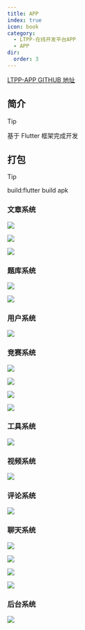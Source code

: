 ```yaml
---
title: APP
index: true
icon: book
category:
  - LTPP-在线开发平台APP
  - APP
dir:
  order: 3
---
```


<Share colorful />

[LTPP-APP GITHUB 地址](https://github.com/eastspire/LTPP-APP-Flutter)

## 简介

> [!tip]
> 基于 Flutter 框架完成开发

## 打包

> [!tip]
> build:flutter build apk

### 文章系统

![](markdown-images/072f8deb05c92f98dc0e29f8da1af6ab_720.png)

![](markdown-images/a45f58aa60179e31356970ad410064b0_720.png)

![](markdown-images/dab24b06f43e6c1a9d18a349852dd2d6_720.png)

### 题库系统

![](markdown-images/178f31dabac624329bf6c67e995ea6fb_720.png)

![](markdown-images/8247b9b1c87d1821a66fcd7fe4520907.png)

### 用户系统

![](markdown-images/c106509b6fcfe452ea26e1dea1c7b5fa_720.png)

### 竞赛系统

![](markdown-images/02a5e72fdbc9343586ee21aaa7f8c0d9_720.png)

![](markdown-images/a51311d23d156f2ad7326484cc511af8_720.png)

![](markdown-images/fda17a665b5959cd427f556882f9f127_720.png)

![](markdown-images/4e8b63af6c7be7bab687dfce2b2ca096_720.png)

### 工具系统

![](markdown-images/ced428c37f05f3b8453d0ff01b1527bf_720.png)

### 视频系统

![](markdown-images/0c96e90dcb867775486ae6381d9a50e5_720.png)

### 评论系统

![](markdown-images/25820a38783e67e273847fc1c374578e_720.png)

### 聊天系统

![](markdown-images/2787ffc67477ad956e0afb178066acb3_720.png)

![](markdown-images/144ce7dba402f7b2d9ae2c5ffd3e0167_720.png)

![](markdown-images/f9265dfdce88d40972a055cc090a26a7_720.png)

![](markdown-images/e3a4290ee126c0b7afa1039ce3e55077_720.png)

### 后台系统

![](markdown-images/cf4af79d000cb55c6a36aa9209fbea41_720.png)

<Bottom />
